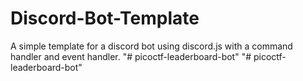 # Discord-Bot-Template
A simple template for a discord bot using discord.js with a command handler and event handler.
"# picoctf-leaderboard-bot" 
"# picoctf-leaderboard-bot" 
